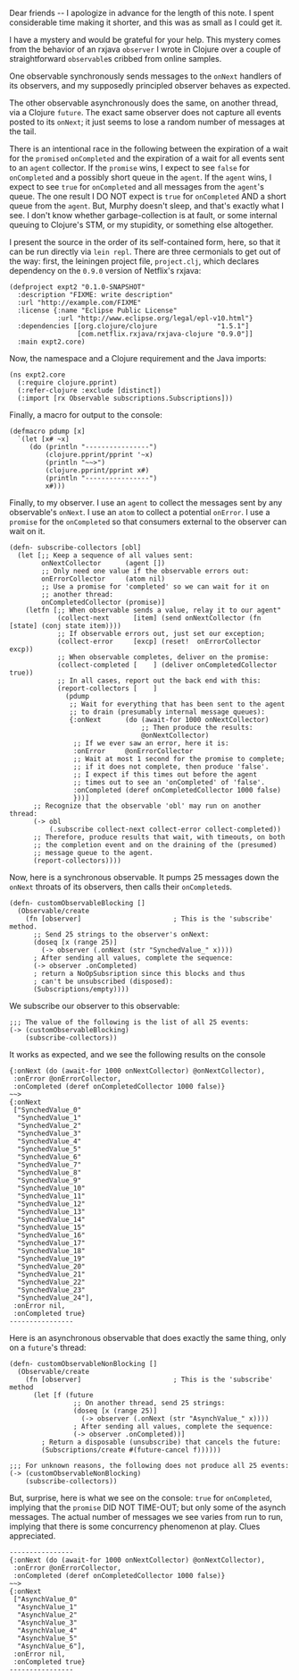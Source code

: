 Dear friends -- I apologize in advance for the length of this note. I spent considerable time making it shorter, and this was as small as I could get it.

I have a mystery and would be grateful for your help. This mystery comes from the behavior of an rxjava `observer` I wrote in Clojure over a couple of straightforward `observable`s cribbed from online samples.

One observable synchronously sends messages to the `onNext` handlers of its observers, and my supposedly principled observer behaves as expected.

The other observable asynchronously does the same, on another thread, via a Clojure `future`. The exact same observer does not capture all events posted to its `onNext`; it just seems to lose a random number of messages at the tail.

There is an intentional race in the following between the expiration of a wait for the `promise`d `onCompleted` and the expiration of a wait for all events sent to an `agent` collector. If the `promise` wins, I expect to see `false` for `onCompleted` and a possibly short queue in the `agent`. If the `agent` wins, I expect to see `true` for `onCompleted` and all messages from the `agent`'s queue. The one result I DO NOT expect is `true` for `onCompleted` AND a short queue from the `agent`. But, Murphy doesn't sleep, and that's exactly what I see. I don't know whether garbage-collection is at fault, or some internal queuing to Clojure's STM, or my stupidity, or something else altogether.

I present the source in the order of its self-contained form, here, so that it can be run directly via `lein repl`.  There are three cermonials to get out of the way: first, the leiningen project file, `project.clj`, which declares dependency on the `0.9.0` version of Netflix's rxjava:

    (defproject expt2 "0.1.0-SNAPSHOT"
      :description "FIXME: write description"
      :url "http://example.com/FIXME"
      :license {:name "Eclipse Public License"
                :url "http://www.eclipse.org/legal/epl-v10.html"}
      :dependencies [[org.clojure/clojure               "1.5.1"]
                     [com.netflix.rxjava/rxjava-clojure "0.9.0"]]
      :main expt2.core)

Now, the namespace and a Clojure requirement and the Java imports:

    (ns expt2.core
      (:require clojure.pprint)
      (:refer-clojure :exclude [distinct])
      (:import [rx Observable subscriptions.Subscriptions]))

Finally, a macro for output to the console:

    (defmacro pdump [x]
      `(let [x# ~x]
         (do (println "----------------")
             (clojure.pprint/pprint '~x)
             (println "~~>")
             (clojure.pprint/pprint x#)
             (println "----------------")
             x#)))

Finally, to my observer. I use an `agent` to collect the messages sent by any observable's `onNext`. I use an `atom` to collect a potential `onError`. I use a `promise` for the `onCompleted` so that consumers external to the observer can wait on it.

    (defn- subscribe-collectors [obl]
      (let [;; Keep a sequence of all values sent:
            onNextCollector      (agent [])
            ;; Only need one value if the observable errors out:
            onErrorCollector     (atom nil)
            ;; Use a promise for 'completed' so we can wait for it on
            ;; another thread:
            onCompletedCollector (promise)]
        (letfn [;; When observable sends a value, relay it to our agent"
                (collect-next      [item] (send onNextCollector (fn [state] (conj state item))))
                ;; If observable errors out, just set our exception;
                (collect-error     [excp] (reset!  onErrorCollector     excp))
                ;; When observable completes, deliver on the promise:
                (collect-completed [    ] (deliver onCompletedCollector true))
                ;; In all cases, report out the back end with this:
                (report-collectors [    ]
                  (pdump
                   ;; Wait for everything that has been sent to the agent
                   ;; to drain (presumably internal message queues):
                   {:onNext      (do (await-for 1000 onNextCollector)
                                     ;; Then produce the results:
                                     @onNextCollector)
                    ;; If we ever saw an error, here it is:
                    :onError     @onErrorCollector
                    ;; Wait at most 1 second for the promise to complete;
                    ;; if it does not complete, then produce 'false'.
                    ;; I expect if this times out before the agent
                    ;; times out to see an 'onCompleted' of 'false'.
                    :onCompleted (deref onCompletedCollector 1000 false)
                    }))]
          ;; Recognize that the observable 'obl' may run on another thread:
          (-> obl
              (.subscribe collect-next collect-error collect-completed))
          ;; Therefore, produce results that wait, with timeouts, on both
          ;; the completion event and on the draining of the (presumed)
          ;; message queue to the agent.
          (report-collectors))))

Now, here is a synchronous observable. It pumps 25 messages down the `onNext` throats of its observers, then calls their `onCompleted`s.  

    (defn- customObservableBlocking []
      (Observable/create
        (fn [observer]                       ; This is the 'subscribe' method.
          ;; Send 25 strings to the observer's onNext:
          (doseq [x (range 25)]
            (-> observer (.onNext (str "SynchedValue_" x))))
          ; After sending all values, complete the sequence:
          (-> observer .onCompleted)
          ; return a NoOpSubsription since this blocks and thus
          ; can't be unsubscribed (disposed):
          (Subscriptions/empty))))

We subscribe our observer to this observable:

    ;;; The value of the following is the list of all 25 events:
    (-> (customObservableBlocking)
        (subscribe-collectors))

It works as expected, and we see the following results on the console

    {:onNext (do (await-for 1000 onNextCollector) @onNextCollector),
     :onError @onErrorCollector,
     :onCompleted (deref onCompletedCollector 1000 false)}
    ~~>
    {:onNext
     ["SynchedValue_0"
      "SynchedValue_1"
      "SynchedValue_2"
      "SynchedValue_3"
      "SynchedValue_4"
      "SynchedValue_5"
      "SynchedValue_6"
      "SynchedValue_7"
      "SynchedValue_8"
      "SynchedValue_9"
      "SynchedValue_10"
      "SynchedValue_11"
      "SynchedValue_12"
      "SynchedValue_13"
      "SynchedValue_14"
      "SynchedValue_15"
      "SynchedValue_16"
      "SynchedValue_17"
      "SynchedValue_18"
      "SynchedValue_19"
      "SynchedValue_20"
      "SynchedValue_21"
      "SynchedValue_22"
      "SynchedValue_23"
      "SynchedValue_24"],
     :onError nil,
     :onCompleted true}
    ----------------

Here is an asynchronous observable that does exactly the same thing, only on a `future`'s thread:

    (defn- customObservableNonBlocking []
      (Observable/create
        (fn [observer]                       ; This is the 'subscribe' method
          (let [f (future
                    ;; On another thread, send 25 strings:
                    (doseq [x (range 25)]
                      (-> observer (.onNext (str "AsynchValue_" x))))
                    ; After sending all values, complete the sequence:
                    (-> observer .onCompleted))]
            ; Return a disposable (unsubscribe) that cancels the future:
            (Subscriptions/create #(future-cancel f))))))

    ;;; For unknown reasons, the following does not produce all 25 events:
    (-> (customObservableNonBlocking)
        (subscribe-collectors))

But, surprise, here is what we see on the console: `true` for `onCompleted`, implying that the `promise` DID NOT TIME-OUT; but only some of the asynch messages.  The actual number of messages we see varies from run to run, implying that there is some concurrency phenomenon at play. Clues appreciated.

    ----------------
    {:onNext (do (await-for 1000 onNextCollector) @onNextCollector),
     :onError @onErrorCollector,
     :onCompleted (deref onCompletedCollector 1000 false)}
    ~~>
    {:onNext
     ["AsynchValue_0"
      "AsynchValue_1"
      "AsynchValue_2"
      "AsynchValue_3"
      "AsynchValue_4"
      "AsynchValue_5"
      "AsynchValue_6"],
     :onError nil,
     :onCompleted true}
    ----------------




